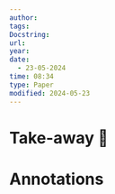 ```yaml
---
author: 
tags: 
Docstring: 
url: 
year: 
date:
  - 23-05-2024
time: 08:34
type: Paper
modified: 2024-05-23
---
```

# Take-away 🥡

# Annotations
